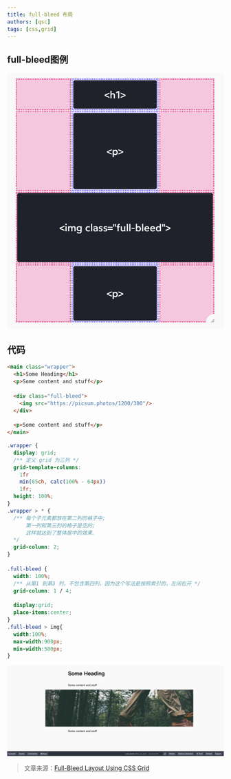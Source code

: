 ```yaml
---
title: full-bleed 布局
authors: [qsc]
tags: [css,grid]
---
```


## full-bleed图例

![full-bleed](https://raw.githubusercontent.com/TransonQ/image-share/main/img/202404262238250.png)

## 代码

```html
<main class="wrapper">
  <h1>Some Heading</h1>
  <p>Some content and stuff</p>

  <div class="full-bleed">
    <img src="https://picsum.photos/1200/300"/>
  </div>

  <p>Some content and stuff</p>
</main>
```

```css
.wrapper {
  display: grid;
  /** 定义 grid 为三列 */
  grid-template-columns:
    1fr
    min(65ch, calc(100% - 64px))
    1fr;
  height: 100%;
}
.wrapper > * {
  /** 每个子元素都放在第二列的格子中;
      第一列和第三列的格子是空的;
      这样就达到了整体居中的效果.
  */
  grid-column: 2;
}

.full-bleed {
  width: 100%;
  /** 从第1 到第3 列，不包含第四列，因为这个写法是按照索引的，左闭右开 */
  grid-column: 1 / 4;
  
  display:grid;
  place-items:center;
}
.full-bleed > img{
  width:100%;
  max-width:900px;
  min-width:500px;
}
```

![效果图](https://raw.githubusercontent.com/TransonQ/image-share/main/img/202404262243244.png)

> 文章来源：[Full-Bleed Layout Using CSS Grid](https://www.joshwcomeau.com/css/full-bleed/)

